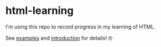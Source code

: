 # html-learning

I'm using this repo to record progress in my learning of HTML.

See [examples](https://github.com/katherine-na/html-learning/tree/main/examples) and [introduction](https://github.com/katherine-na/html-learning/blob/main/introduction.md) for details! 🤓

